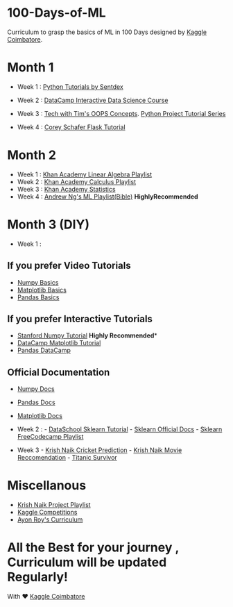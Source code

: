 # 100-Days-of-ML
Curriculum to grasp the basics of ML in 100 Days designed by [Kaggle Coimbatore]().

# Month 1
     
   - Week 1 : [Python Tutorials by Sentdex](https://www.youtube.com/playlist?list=PLQVvvaa0QuDfKTOs3Keq_kaG2P55YRn5v)
   - Week 2 : [DataCamp Interactive Data Science Course](https://learn.datacamp.com/courses/intro-to-python-for-data-science)
   - Week 3 : [Tech with Tim's OOPS Concepts](https://www.youtube.com/watch?v=JeznW_7DlB0). 
              [Python Project Tutorial Series](https://www.youtube.com/playlist?list=PLzMcBGfZo4-lMz6bsWzF2tt8K8iZJdLd1)
              
   - Week 4 : [Corey Schafer Flask Tutorial](https://www.youtube.com/playlist?list=PL-osiE80TeTs4UjLw5MM6OjgkjFeUxCYH)
                       
   
# Month 2 
    
   - Week 1 : [Khan Academy Linear Algebra Playlist](https://www.youtube.com/playlist?list=PLFD0EB975BA0CC1E0)
   - Week 2 : [Khan Academy Calculus Playlist](https://www.youtube.com/playlist?list=PL19E79A0638C8D449)
   - Week 3 : [Khan Academy Statistics](https://www.youtube.com/playlist?list=PL1328115D3D8A2566)
   - Week 4 : [Andrew Ng's ML Playlist(Bible)](https://www.youtube.com/playlist?list=PLLssT5z_DsK-h9vYZkQkYNWcItqhlRJLN)  **HighlyRecommended**
   
   
# Month 3 (DIY)
   - Week 1 :
   ## If you prefer Video Tutorials
   - [Numpy Basics](https://www.youtube.com/watch?v=GB9ByFAIAH4&t=3s)
   - [Matplotlib Basics](https://www.youtube.com/playlist?list=PL-osiE80TeTvipOqomVEeZ1HRrcEvtZB_)
   - [Pandas Basics](https://www.youtube.com/playlist?list=PL5-da3qGB5ICCsgW1MxlZ0Hq8LL5U3u9y) 
       
     
   ## If you prefer Interactive Tutorials 
   -  [Stanford Numpy Tutorial](https://cs231n.github.io/python-numpy-tutorial/) **Highly Recommended***
   -  [DataCamp Matplotlib Tutorial](https://learn.datacamp.com/courses/introduction-to-matplotlib)
   -  [Pandas DataCamp](https://www.datacamp.com/community/tutorials/pandas-tutorial-dataframe-python)
   
   ## Official Documentation
   - [Numpy Docs](https://numpy.org/)
   - [Pandas Docs](https://pandas.pydata.org/)
   - [Matplotlib Docs](https://matplotlib.org/)
   
   
   - Week 2 :
    -  [DataSchool Sklearn Tutorial](https://www.youtube.com/playlist?list=PL5-da3qGB5ICeMbQuqbbCOQWcS6OYBr5A)
    -  [Sklearn Official Docs](https://scikit-learn.org/)
    -  [Sklearn FreeCodecamp Playlist](https://www.youtube.com/watch?v=pqNCD_5r0IU)
   
   - Week 3 
    - [Krish Naik Cricket Prediction](https://www.youtube.com/watch?v=4CtyDxfhoN8)
    - [Krish Naik Movie Reccomendation](https://www.youtube.com/watch?v=A_78fGgQMjM)
    - [Titanic Survivor](https://www.youtube.com/watch?v=fS70iptz-XU&t=)
   
   
  # Miscellanous
  
  - [Krish Naik Project Playlist](https://www.youtube.com/playlist?list=PLZoTAELRMXVNUcr7osiU7CCm8hcaqSzGw)
  - [Kaggle Competitions](https://www.youtube.com/playlist?list=PLZoTAELRMXVPiKOxbwaniXjHJ02bdkLWy)
  - [Ayon Roy's Curriculum](https://github.com/ayonroy2000/100DaysOfMLCode/blob/master/Coursework.md)
   
   
# All the Best for your journey , Curriculum will be updated Regularly! 


   With ♥️ [Kaggle Coimbatore]()
